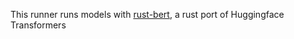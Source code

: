 This runner runs models with [rust-bert](https://github.com/guillaume-be/rust-bert), a rust port of Huggingface Transformers